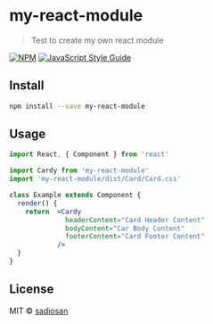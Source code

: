 # my-react-module

> Test to create my own react module

[![NPM](https://img.shields.io/npm/v/my-react-module.svg)](https://www.npmjs.com/package/my-react-module) [![JavaScript Style Guide](https://img.shields.io/badge/code_style-standard-brightgreen.svg)](https://standardjs.com)

## Install

```bash
npm install --save my-react-module
```

## Usage

```jsx
import React, { Component } from 'react'

import Cardy from 'my-react-module'
import 'my-react-module/dist/Card/Card.css'

class Example extends Component {
  render() {
    return  <Cardy 
              headerContent="Card Header Content"
              bodyContent="Car Body Content"
              footerContent="Card Footer Content"
            />
  }
}
```

## License

MIT © [sadiosan](https://github.com/sadiosan)
